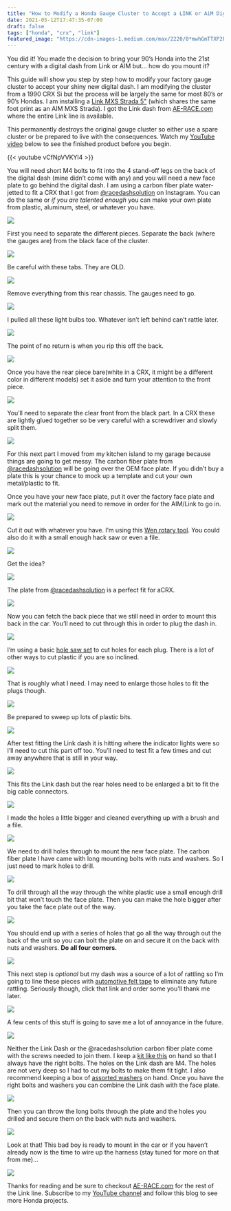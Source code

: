 ```yaml
---
title: "How to Modify a Honda Gauge Cluster to Accept a LINK or AiM Digital Dash"
date: 2021-05-12T17:47:35-07:00
draft: false
tags: ["honda", "crx", "link"]
featured_image: "https://cdn-images-1.medium.com/max/2220/0*mwhGmTTXP2FhSCA8"
---
```


You did it! You made the decision to bring your 90’s Honda into the 21st century with a digital dash from Link or AIM but… how do you mount it?

This guide will show you step by step how to modify your factory gauge cluster to accept your shiny new digital dash. I am modifying the cluster from a 1990 CRX Si but the process will be largely the same for most 80’s or 90’s Hondas. I am installing a [Link MXS Strada 5"](https://ae-race.com/collections/digital-dashes/products/link-mxs-strada-5-dash-street-edition) (which shares the same foot print as an AIM MXS Strada). I got the Link dash from [AE-RACE.com](https://ae-race.com) where the entire Link line is available.

This permanently destroys the original gauge cluster so either use a spare cluster or be prepared to live with the consequences. Watch my [YouTube video](https://www.youtube.com/watch?v=') below to see the finished product before you begin.

{{< youtube vCfNpVVKYl4 >}}

You will need short M4 bolts to fit into the 4 stand-off legs on the back of the digital dash (mine didn’t come with any) and you will need a new face plate to go behind the digital dash. I am using a carbon fiber plate water-jetted to fit a CRX that I got from [@racedashsolution](https://www.instagram.com/racedashsolution/) on Instagram. You can do the same or *if you are talented enough* you can make your own plate from plastic, aluminum, steel, or whatever you have.

![](https://cdn-images-1.medium.com/max/2220/0*mwhGmTTXP2FhSCA8)

First you need to separate the different pieces. Separate the back (where the gauges are) from the black face of the cluster.

![](https://cdn-images-1.medium.com/max/2220/0*uCEyZPYjUIWDWONg)

Be careful with these tabs. They are OLD.

![](https://cdn-images-1.medium.com/max/2220/0*icVRftLiS4Dt0Qmm)

Remove everything from this rear chassis. The gauges need to go.

![](https://cdn-images-1.medium.com/max/2220/0*AiI6D96oWalhKUUa)

I pulled all these light bulbs too. Whatever isn’t left behind can’t rattle later.

![](https://cdn-images-1.medium.com/max/3948/0*oYTtuOCVHDuplibF)

The point of no return is when you rip this off the back.

![](https://cdn-images-1.medium.com/max/2000/0*PIsbfcL6Xrijgv6p)

Once you have the rear piece bare(white in a CRX, it might be a different color in different models) set it aside and turn your attention to the front piece.

![](https://cdn-images-1.medium.com/max/3946/0*u6ECfveFadVVMWcC)

You’ll need to separate the clear front from the black part. In a CRX these are lightly glued together so be very careful with a screwdriver and slowly split them.

![](https://cdn-images-1.medium.com/max/2220/0*8twv8t8FCGqWJ1Hv)

For this next part I moved from my kitchen island to my garage because things are going to get messy. The carbon fiber plate from [@racedashsolution](https://www.instagram.com/racedashsolution/) will be going over the OEM face plate. If you didn’t buy a plate this is your chance to mock up a template and cut your own metal/plastic to fit.

Once you have your new face plate, put it over the factory face plate and mark out the material you need to remove in order for the AIM/Link to go in.

![](https://cdn-images-1.medium.com/max/2000/1*2qP3suNo7KotqpOuGwWWKQ.png)

Cut it out with whatever you have. I’m using this [Wen rotary tool](https://amzn.to/3oatmwp). You could also do it with a small enough hack saw or even a file.

![](https://cdn-images-1.medium.com/max/2220/0*JtamF_hBf0bq0Zdn)

Get the idea?

![](https://cdn-images-1.medium.com/max/2220/0*6ug7Q0PAlWAohdHi)

The plate from [@racedashsolution](https://www.instagram.com/racedashsolution/) is a perfect fit for aCRX.

![](https://cdn-images-1.medium.com/max/2220/0*ece7tci09j0IEicb)

Now you can fetch the back piece that we still need in order to mount this back in the car. You’ll need to cut through this in order to plug the dash in.

![](https://cdn-images-1.medium.com/max/2220/0*Km6BBSk2MIKGdMTb)

I’m using a basic [hole saw set](https://amzn.to/3hneSrM) to cut holes for each plug. There is a lot of other ways to cut plastic if you are so inclined.

![](https://cdn-images-1.medium.com/max/2220/0*00ZivMRLiCUwNvCp)

That is roughly what I need. I may need to enlarge those holes to fit the plugs though.

![](https://cdn-images-1.medium.com/max/2220/0*Z6_DLounclKfDq7-)

Be prepared to sweep up lots of plastic bits.

![](https://cdn-images-1.medium.com/max/2220/0*8v3IFLMXrFl5R9WQ)

After test fitting the Link dash it is hitting where the indicator lights were so I’ll need to cut this part off too. You’ll need to test fit a few times and cut away anywhere that is still in your way.

![](https://cdn-images-1.medium.com/max/2000/1*VK-LSUq_lLBXb_9P3TAwYA.png)

This fits the Link dash but the rear holes need to be enlarged a bit to fit the big cable connectors.

![](https://cdn-images-1.medium.com/max/2000/1*BLARPAOnQ44EfGvEwWq6aQ.png)

I made the holes a little bigger and cleaned everything up with a brush and a file.

![](https://cdn-images-1.medium.com/max/2220/0*2gpXyxiFyb1BN4nP)

We need to drill holes through to mount the new face plate. The carbon fiber plate I have came with long mounting bolts with nuts and washers. So I just need to mark holes to drill.

![](https://cdn-images-1.medium.com/max/2220/0*Z8vp_LZbWsL6BZ33)

To drill through all the way through the white plastic use a small enough drill bit that won’t touch the face plate. Then you can make the hole bigger after you take the face plate out of the way.

![](https://cdn-images-1.medium.com/max/2000/1*vL1FGR8GVInJZ-Yx1uxW0w.png)

You should end up with a series of holes that go all the way through out the back of the unit so you can bolt the plate on and secure it on the back with nuts and washers. **Do all four corners.**

![](https://cdn-images-1.medium.com/max/2000/1*PFJplYS4j0QgZ6vLIeV1Nw.png)

This next step is *optional* but my dash was a source of a lot of rattling so I’m going to line these pieces with [automotive felt tape](https://amzn.to/2R7aiTO) to eliminate any future rattling. Seriously though, click that link and order some you’ll thank me later.

![](https://cdn-images-1.medium.com/max/3946/0*CTitS5zrpGbkaEz2)

A few cents of this stuff is going to save me a lot of annoyance in the future.

![](https://cdn-images-1.medium.com/max/2220/0*itF02kEQUlUVD3zK)

Neither the Link Dash or the @racedashsolution carbon fiber plate come with the screws needed to join them. I keep a [kit like this](https://amzn.to/3eIOsis) on hand so that I always have the right bolts. The holes on the Link dash are M4. The holes are not very deep so I had to cut my bolts to make them fit tight. I also recommend keeping a box of [assorted washers](https://amzn.to/33DtzP9) on hand. Once you have the right bolts and washers you can combine the Link dash with the face plate.

![](https://cdn-images-1.medium.com/max/2220/0*ymokyyh6IZ02sjtu)

Then you can throw the long bolts through the plate and the holes you drilled and secure them on the back with nuts and washers.

![](https://cdn-images-1.medium.com/max/2000/1*sKoy_X7_0VQgoLTz82onJA.png)

Look at that! This bad boy is ready to mount in the car or if you haven’t already now is the time to wire up the harness (stay tuned for more on that from me)…

![](https://cdn-images-1.medium.com/max/2000/0*vfHmfLJS0WDZQ06a)

Thanks for reading and be sure to checkout [AE-RACE.com](https://ae-race.com) for the rest of the Link line. Subscribe to my [YouTube channel](https://www.youtube.com/channel/UC3lKj7AtGH5blWwp2kznV-A) and follow this blog to see more Honda projects.
